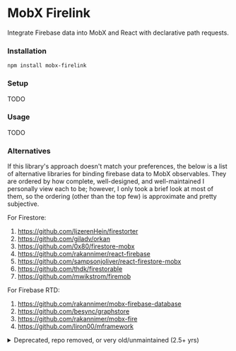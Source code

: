 # MobX Firelink

Integrate Firebase data into MobX and React with declarative path requests.

### Installation

```
npm install mobx-firelink
```

### Setup

TODO

### Usage

TODO

### Alternatives

If this library's approach doesn't match your preferences, the below is a list of alternative libraries for binding firebase data to MobX observables. They are ordered by how complete, well-designed, and well-maintained I personally view each to be; however, I only took a brief look at most of them, so the ordering (other than the top few) is approximate and pretty subjective.

For Firestore:

1) https://github.com/IjzerenHein/firestorter
1) https://github.com/giladv/orkan
1) https://github.com/0x80/firestore-mobx
1) https://github.com/rakannimer/react-firebase
1) https://github.com/sampsonjoliver/react-firestore-mobx
1) https://github.com/thdk/firestorable
1) https://github.com/mwikstrom/firemob

For Firebase RTD:

1) https://github.com/rakannimer/mobx-firebase-database
1) https://github.com/besync/graphstore
1) https://github.com/rakannimer/mobx-fire
1) https://github.com/liron00/mframework

<details>
<summary>Deprecated, repo removed, or very old/unmaintained (2.5+ yrs)</summary>
<p>
For Firestore:

1) https://www.npmjs.com/package/mobx-firestore (repo removed)
1) https://www.npmjs.com/package/mobx-firestore-model (repo removed)

For Firebase RTD:

1) https://github.com/iamdanthedev/mobase (old)
1) https://github.com/nyura123/mobx-firebase-store (old)
1) https://github.com/agonbina/mobx-firebase (old)
1) https://github.com/nyura123/firebase-nest-mobx-react (deprecated, old)
1) https://github.com/GeekyAnts/mobx-state-tree-firebase (deprecated)
</p>
</details>